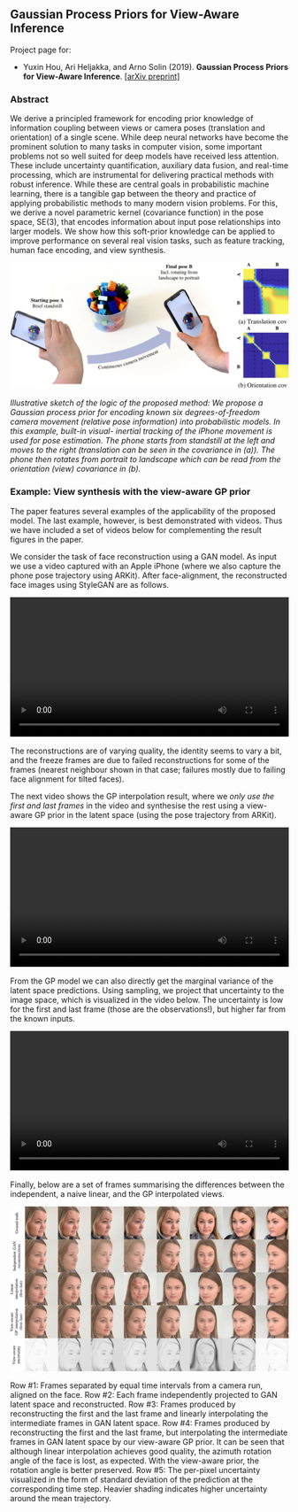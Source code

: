 ## Gaussian Process Priors for View-Aware Inference

Project page for:

* Yuxin Hou, Ari Heljakka, and Arno Solin (2019). **Gaussian Process Priors for View-Aware Inference**. [[arXiv preprint]]( http://arxiv.org/abs/1912.03249)


### Abstract

We derive a principled framework for encoding prior knowledge of information coupling between views or camera poses (translation and orientation) of a single scene. While deep neural networks have become the prominent solution to many tasks in computer vision, some important problems not so well suited for deep models have received less attention. These include uncertainty quantification, auxiliary data fusion, and real-time processing, which are instrumental for delivering practical methods with robust inference. While these are central goals in probabilistic machine learning, there is a tangible gap between the theory and practice of applying probabilistic methods to many modern vision problems. For this, we derive a novel parametric kernel (covariance function) in the pose space, SE(3), that encodes information about input pose relationships into larger models. We show how this soft-prior knowledge can be applied to improve performance on several real vision tasks, such as feature tracking, human face encoding, and view synthesis.

![](assets/fig/view-aware.jpg)

*Illustrative sketch of the logic of the proposed method: We propose a Gaussian process prior for encoding known six degrees-of-freedom camera movement (relative pose information) into probabilistic models. In this example, built-in visual- inertial tracking of the iPhone movement is used for pose estimation. The phone starts from standstill at the left and moves to the right (translation can be seen in the covariance in (a)). The phone then rotates from portrait to landscape which can be read from the orientation (view) covariance in (b).*


### Example: View synthesis with the view-aware GP prior

The paper features several examples of the applicability of the proposed model. The last example, however, is best demonstrated with videos. Thus we have included a set of videos below for complementing the result figures in the paper.

We consider the task of face reconstruction using a GAN model. As input we use a video captured with an Apple iPhone (where we also capture the phone pose trajectory using ARKit). After face-alignment, the reconstructed face images using StyleGAN are as follows.

<video width="100%" controls>
  <source src="assets/video/independent-low.mp4" type="video/mp4">
  Your browser does not support the video tag. Download the video <a href="assets/video/independent-low.mp4">here</a>.
</video>

The reconstructions are of varying quality, the identity seems to vary a bit, and the freeze frames are due to failed reconstructions for some of the frames (nearest neighbour shown in that case; failures mostly due to failing face alignment for tilted faces).

The next video shows the GP interpolation result, where we *only use the first and last frames* in the video and synthesise the rest using a view-aware GP prior in the latent space (using the pose trajectory from ARKit).

<video width="100%" controls>
  <source src="assets/video/gp-interpolation-low.mp4" type="video/mp4">
  Your browser does not support the video tag. Download the video <a href="assets/video/gp-interpolation-low.mp4">here</a>.
</video>

From the GP model we can also directly get the marginal variance of the latent space predictions. Using sampling, we project that uncertainty to the image space, which is visualized in the video below. The uncertainty is low for the first and last frame (those are the observations!), but higher far from the known inputs.

<video width="100%" controls>
  <source src="assets/video/gp-uncertainty-low.mp4" type="video/mp4">
  Your browser does not support the video tag. Download the video <a href="assets/video/gp-uncertainty-low.mp4">here</a>.
</video>

Finally, below are a set of frames summarising the differences between the independent, a naive linear, and the GP interpolated views.

![](assets/fig/face-synthesis.jpg)

Row #1: Frames separated by equal time intervals from a camera run, aligned on the face. Row #2: Each frame independently projected to GAN latent space and reconstructed. Row #3: Frames produced by reconstructing the first and the last frame and linearly interpolating the intermediate frames in GAN latent space. Row #4: Frames produced by reconstructing the first and the last frame, but interpolating the intermediate frames in GAN latent space by our view-aware GP prior. It can be seen that although linear interpolation achieves good quality, the azimuth rotation angle of the face is lost, as expected. With the view-aware prior, the rotation angle is better preserved. Row #5: The per-pixel uncertainty visualized in the form of standard deviation of the prediction at the corresponding time step. Heavier shading indicates higher uncertainty around the mean trajectory.




